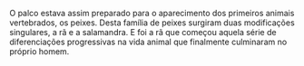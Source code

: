 ﻿O palco estava assim preparado para o aparecimento dos primeiros animais vertebrados, os peixes. Desta família de peixes surgiram duas modificações singulares, a rã e a salamandra. E foi a rã que começou aquela série de diferenciações progressivas na vida animal que finalmente culminaram no próprio homem.